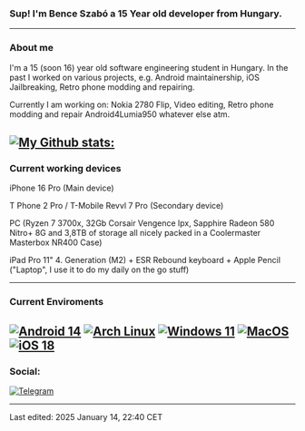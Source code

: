 ### Sup! I'm Bence Szabó a 15 Year old developer from Hungary.
---
### About me
I'm a 15 (soon 16) year old software engineering student in Hungary. 
In the past I worked on various projects, e.g. Android maintainership, iOS Jailbreaking,
Retro phone modding and repairing.

Currently I am working on:
Nokia 2780 Flip,
Video editing,
Retro phone modding and repair
Android4Lumia950
whatever else atm.

[![My Github stats:](https://github-readme-stats.vercel.app/api?username=szbnce)](https://t.me/szbnce)
---
### Current working devices
 iPhone 16 Pro (Main device)

 T Phone 2 Pro / T-Mobile Revvl 7 Pro (Secondary device)
 
 PC (Ryzen 7 3700x, 32Gb Corsair Vengence lpx, Sapphire Radeon 580 Nitro+ 8G and 3,8TB of storage all nicely packed in a Coolermaster Masterbox NR400 Case)
 
 iPad Pro 11" 4. Generation (M2) + ESR Rebound keyboard + Apple Pencil ("Laptop", I use it to do my daily on the go stuff)

---
### Current Enviroments
[![Android 14](https://img.shields.io/badge/Android%2014-3DDC84?style=for-the-badge&logo=android&logoColor=white)](https://www.android.com/android-14/)
[![Arch Linux](https://img.shields.io/badge/Arch%20Linux-1793d1?style=for-the-badge&logo=linux&logoColor=white)](https://archlinux.org)
[![Windows 11](https://img.shields.io/badge/Windows%2011-0078D6?style=for-the-badge&logo=windows&logoColor=white)](https://www.microsoft.com/en-us/windows/windows-11)
[![MacOS](https://img.shields.io/badge/MacOS%20-F5C355?style=for-the-badge&logo=macos&logoColor=black)](https://www.apple.com/macos/sequoia)
[![iOS 18](https://img.shields.io/badge/iOS%2018-000000?style=for-the-badge&logo=ios&logoColor=white)](https://www.apple.com/ios/ios-18/)
---
### Social:
[![Telegram](https://img.shields.io/badge/-Telegram-blue)](https://t.me/szbnce)

---
Last edited: 2025 January 14, 22:40 CET
